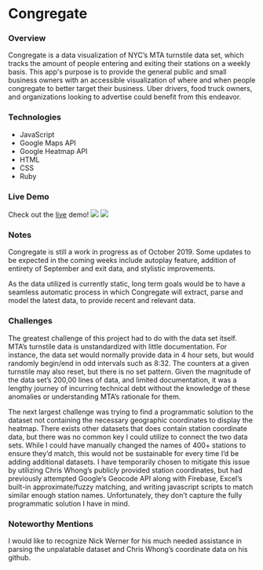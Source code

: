 # Congregate

### Overview
Congregate is a data visualization of NYC’s MTA turnstile data set, which tracks the amount of people entering and exiting their stations on a weekly basis. This app's purpose is to provide the general public and small business owners with an accessible visualization of where and when people congregate to better target their business. Uber drivers, food truck owners, and organizations looking to advertise could benefit from this endeavor. 

### Technologies
* JavaScript
* Google Maps API
* Google Heatmap API
* HTML
* CSS
* Ruby

### Live Demo
Check out the [live](https://mikolas2788.github.io/Congregate/) demo!
![](https://i.imgur.com/jxqeZdd)
![](https://i.imgur.com/3vMut46.png)

### Notes
Congregate is still a work in progress as of October 2019. Some updates to be expected in the coming weeks include autoplay feature, addition of entirety of September and exit data, and stylistic improvements. 

As the data utilized is currently static, long term goals would be to have a seamless automatic process in which Congregate will extract, parse and model the latest data, to provide recent and relevant data. 

### Challenges
The greatest challenge of this project had to do with the data set itself. MTA’s turnstile data is unstandardized with little documentation. For instance, the data set would normally provide data in 4 hour sets, but would randomly begin/end in odd intervals such as 8:32. The counters at a given turnstile may also reset, but there is no set pattern. Given the magnitude of the data set’s 200,00 lines of data, and limited documentation, it was a lengthy journey of incurring technical debt without the knowledge of these anomalies or understanding MTA’s rationale for them. 

The next largest challenge was trying to find a programmatic solution to the dataset not containing the necessary geographic coordinates to display the heatmap. There exists other datasets that does contain station coordinate data, but there was no common key I could utilize to connect the two data sets. While I could have manually changed the names of 400+ stations to ensure they’d match, this would not be sustainable for every time I’d be adding additional datasets. I have temporarily chosen to mitigate this issue by utilizing Chris Whong’s publicly provided station coordinates, but had previously attempted Google’s Geocode API along with Firebase, Excel’s built-in approximate/fuzzy matching, and writing javascript scripts to match similar enough station names. Unfortunately, they don’t capture the fully programmatic solution I have in mind. 

### Noteworthy Mentions
I would like to recognize Nick Werner for his much needed assistance in parsing the unpalatable dataset and Chris Whong’s coordinate data on his github.


